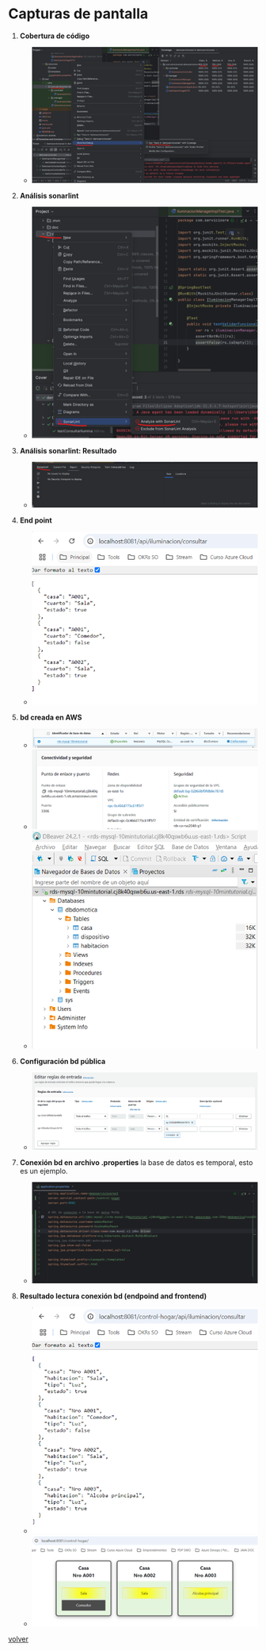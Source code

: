 # Capturas de pantalla

1. **Cobertura de código**
   - ![](doc/1_cobertura.png)

2. **Análisis sonarlint**
   - ![](doc/2_sonarlint.png)

3. **Análisis sonarlint: Resultado**
   - ![](doc/2_sonarlint_analisis.png)

4. **End point**
   - ![](doc/3_endpoint.png)

5. **bd creada en AWS**
   - ![](doc/4_bd_creada_aws.png)
   - ![](doc/4_datos_bd_aws.png)
   - ![](doc/4_dbeaver_vista_bd.png)

6. **Configuración bd pública**
   - ![](doc/5_configuracion_bd_publica.png)

6. **Conexión bd en archivo .properties**
la base de datos es temporal, esto es un ejemplo.
   - ![](doc/6_Conexion_bd.png)

7. **Resultado lectura conexión bd (endpoind and frontend)**
   - ![](doc/6_end_point_datos_bd.png)
   - ![](doc/6_resultado_front_conectado_bd.png)

[volver](./README.md)